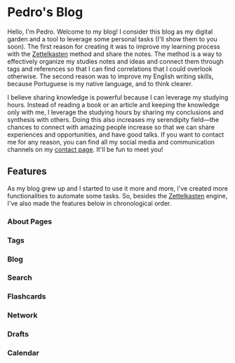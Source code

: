 # Pedro's Blog

Hello, I'm Pedro. Welcome to my blog! I consider this blog as my digital garden and a tool to leverage some personal tasks (I'll show them to you soon). The first reason for creating it was to improve my learning process with the [Zettelkasten](/zettelkasten) method and share the notes. The method is a way to effectively organize my studies notes and ideas and connect them through tags and references so that I can find correlations that I could overlook otherwise. The second reason was to improve my English writing skills, because Portuguese is my native language, and to think clearer.

I believe sharing knowledge is powerful because I can leverage my studying hours. Instead of reading a book or an article and keeping the knowledge only with me, I leverage the studying hours by sharing my conclusions and synthesis with others. Doing this also increases my serendipity field—the chances to connect with amazing people increase so that we can share experiences and opportunities, and have good talks. If you want to contact me for any reason, you can find all my social media and communication channels on my [contact page](/contact). It'll be fun to meet you!

## Features

As my blog grew up and I started to use it more and more, I've created more functionalities to automate some tasks. So, besides the [Zettelkasten](/zettelkasten) engine, I've also made the features below in chronological order.

### About Pages

### Tags

### Blog

### Search

### Flashcards

### Network

### Drafts

### Calendar

